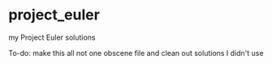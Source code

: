 project_euler
=============

my Project Euler solutions

To-do: make this all not one obscene file and clean out solutions I didn't use
